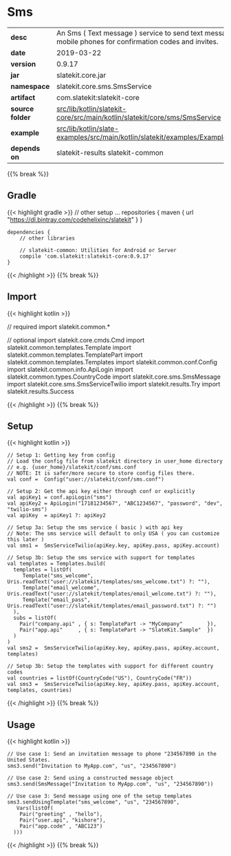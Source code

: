
# Sms

<table class="table table-striped table-bordered">
  <tbody>
    <tr>
      <td><strong>desc</strong></td>
      <td>An Sms ( Text message ) service to send text messages to mobile phones for confirmation codes and invites.</td>
    </tr>
    <tr>
      <td><strong>date</strong></td>
      <td>2019-03-22</td>
    </tr>
    <tr>
      <td><strong>version</strong></td>
      <td>0.9.17</td>
    </tr>
    <tr>
      <td><strong>jar</strong></td>
      <td>slatekit.core.jar</td>
    </tr>
    <tr>
      <td><strong>namespace</strong></td>
      <td>slatekit.core.sms.SmsService</td>
    </tr>
    <tr>
      <td><strong>artifact</strong></td>
      <td>com.slatekit:slatekit-core</td>
    </tr>
    <tr>
      <td><strong>source folder</strong></td>
      <td><a href="https://github.com/code-helix/slatekit/tree/master/src/lib/kotlin/slatekit-core/src/main/kotlin/slatekit/core/sms/SmsService" class="url-ch">src/lib/kotlin/slatekit-core/src/main/kotlin/slatekit/core/sms/SmsService</a></td>
    </tr>
    <tr>
      <td><strong>example</strong></td>
      <td><a href="https://github.com/code-helix/slatekit/tree/master/src/lib/kotlin/slatekit-examples/src/main/kotlin/slatekit/examples/Example_Sms.kt" class="url-ch">src/lib/kotlin/slate-examples/src/main/kotlin/slatekit/examples/Example_Sms.kt</a></td>
    </tr>
    <tr>
      <td><strong>depends on</strong></td>
      <td> slatekit-results slatekit-common</td>
    </tr>
  </tbody>
</table>
{{% break %}}

## Gradle
{{< highlight gradle >}}
    // other setup ...
    repositories {
        maven { url  "https://dl.bintray.com/codehelixinc/slatekit" }
    }

    dependencies {
        // other libraries

        // slatekit-common: Utilities for Android or Server
        compile 'com.slatekit:slatekit-core:0.9.17'
    }

{{< /highlight >}}
{{% break %}}

## Import
{{< highlight kotlin >}}


// required 
import slatekit.common.*



// optional 
import slatekit.core.cmds.Cmd
import slatekit.common.templates.Template
import slatekit.common.templates.TemplatePart
import slatekit.common.templates.Templates
import slatekit.common.conf.Config
import slatekit.common.info.ApiLogin
import slatekit.common.types.CountryCode
import slatekit.core.sms.SmsMessage
import slatekit.core.sms.SmsServiceTwilio
import slatekit.results.Try
import slatekit.results.Success




{{< /highlight >}}
{{% break %}}

## Setup
{{< highlight kotlin >}}



    // Setup 1: Getting key from config
    // Load the config file from slatekit directory in user_home directory
    // e.g. {user_home}/slatekit/conf/sms.conf
    // NOTE: It is safer/more secure to store config files there.
    val conf =  Config("user://slatekit/conf/sms.conf")

    // Setup 2: Get the api key either through conf or explicitly
    val apiKey1 = conf.apiLogin("sms")
    val apiKey2 = ApiLogin("17181234567", "ABC1234567", "password", "dev", "twilio-sms")
    val apiKey  = apiKey1 ?: apiKey2

    // Setup 3a: Setup the sms service ( basic ) with api key
    // Note: The sms service will default to only USA ( you can customize this later )
    val sms1 =  SmsServiceTwilio(apiKey.key, apiKey.pass, apiKey.account)

    // Setup 3b: Setup the sms service with support for templates
    val templates = Templates.build(
      templates = listOf(
         Template("sms_welcome", Uris.readText("user://slatekit/templates/sms_welcome.txt") ?: ""),
         Template("email_welcome", Uris.readText("user://slatekit/templates/email_welcome.txt") ?: ""),
         Template("email_pass", Uris.readText("user://slatekit/templates/email_password.txt") ?: "")
      ),
      subs = listOf(
        Pair("company.api" , { s: TemplatePart -> "MyCompany"        }),
        Pair("app.api"     , { s: TemplatePart -> "SlateKit.Sample"  })
      )
    )
    val sms2 =  SmsServiceTwilio(apiKey.key, apiKey.pass, apiKey.account, templates)

    // Setup 3b: Setup the templates with support for different country codes
    val countries = listOf(CountryCode("US"), CountryCode("FR"))
    val sms3 =  SmsServiceTwilio(apiKey.key, apiKey.pass, apiKey.account, templates, countries)
    


{{< /highlight >}}
{{% break %}}

## Usage
{{< highlight kotlin >}}


    // Use case 1: Send an invitation message to phone "234567890 in the United States.
    sms3.send("Invitation to MyApp.com", "us", "234567890")

    // Use case 2: Send using a constructed message object
    sms3.send(SmsMessage("Invitation to MyApp.com", "us", "234567890"))

    // Use case 3: Send message using one of the setup templates
    sms3.sendUsingTemplate("sms_welcome", "us", "234567890",
       Vars(listOf(
        Pair("greeting" , "hello"),
        Pair("user.api", "kishore"),
        Pair("app.code" , "ABC123")
      )))
    

{{< /highlight >}}
{{% break %}}

